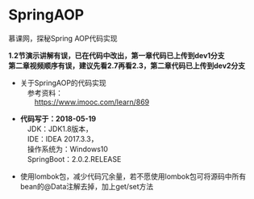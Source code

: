 # SpringAOP
慕课网，探秘Spring AOP代码实现<br/>

**1.2节演示讲解有误，已在代码中改出，第一章代码已上传到dev1分支**<br/>
**第二章视频顺序有误，建议先看2.7再看2.3，第二章代码已上传到dev2分支**<br/>

- 关于SpringAOP的代码实现<br/>
&emsp;参考资料：<br/>
&emsp;&emsp;https://www.imooc.com/learn/869<br/>

- **代码写于：2018-05-19**<br/>
  &emsp;JDK：JDK1.8版本，<br/>
  &emsp;IDE：IDEA 2017.3.3，<br/>
  &emsp;操作系统为：Windows10<br/>
  &emsp;SpringBoot：2.0.2.RELEASE<br/>
  
- 使用lombok包，减少代码冗余量，若不愿使用lombok包可将源码中所有bean的@Data注解去掉，加上get/set方法<br/>
